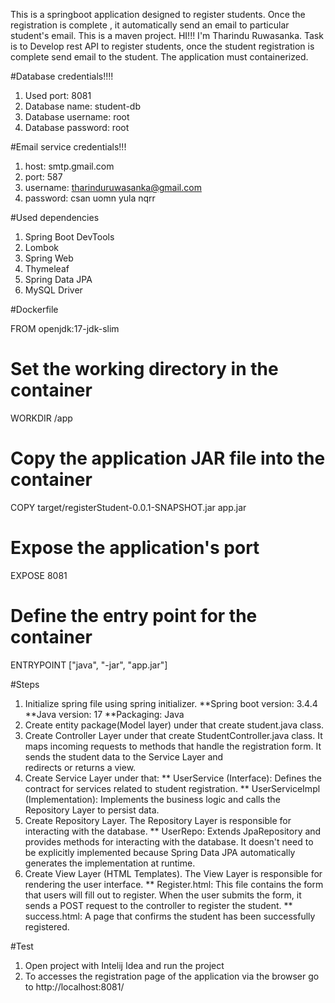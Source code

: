 This is a springboot application designed to register students. Once the registration is complete , it automatically send an email to particular student's email. This is a maven project. HI!!! I'm Tharindu Ruwasanka. Task is to Develop rest API to register students, once the student registration is complete send email to the student. The application must containerized.

#Database credentials!!!!
1. Used port: 8081
2. Database name: student-db
3. Database username: root
4. Database password: root

#Email service credentials!!!
1. host: smtp.gmail.com
2. port: 587
3. username: tharinduruwasanka@gmail.com
4. password: csan uomn yula nqrr

#Used dependencies
1. Spring Boot DevTools
2. Lombok
3. Spring Web
4. Thymeleaf
5. Spring Data JPA
6. MySQL Driver

#Dockerfile

FROM openjdk:17-jdk-slim

# Set the working directory in the container
WORKDIR /app

# Copy the application JAR file into the container
COPY target/registerStudent-0.0.1-SNAPSHOT.jar app.jar

# Expose the application's port
EXPOSE 8081

# Define the entry point for the container
ENTRYPOINT ["java", "-jar", "app.jar"]


#Steps
1. Initialize spring file using spring initializer. 
      **Spring boot version: 3.4.4
      **Java version: 17
      **Packaging: Java
2. Create entity package(Model layer) under that create student.java class.
3. Create Controller Layer under that create StudentController.java class. It maps incoming requests to methods that handle the registration form. It sends the student data to the Service Layer and   
   redirects or returns a view.
4. Create Service Layer under that:
   ** UserService (Interface): Defines the contract for services related to student registration.
   ** UserServiceImpl (Implementation): Implements the business logic and calls the Repository Layer to persist data.
5. Create Repository Layer. The Repository Layer is responsible for interacting with the database.
   ** UserRepo: Extends JpaRepository and provides methods for interacting with the database. It doesn't need to be explicitly implemented because Spring Data JPA automatically generates the implementation     at runtime.
6. Create View Layer (HTML Templates). The View Layer is responsible for rendering the user interface.
   ** Register.html: This file contains the form that users will fill out to register. When the user submits the form, it sends a POST request to the controller to register the student.
   ** success.html: A page that confirms the student has been successfully registered.
   
#Test
1. Open project with Intelij Idea and run the project
2. To accesses the registration page of the application via the browser go to http://localhost:8081/
